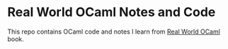 # Real World OCaml Notes and Code

This repo contains OCaml code and notes I learn from [Real World
OCaml](https://dev.realwordlocaml.org) book.
